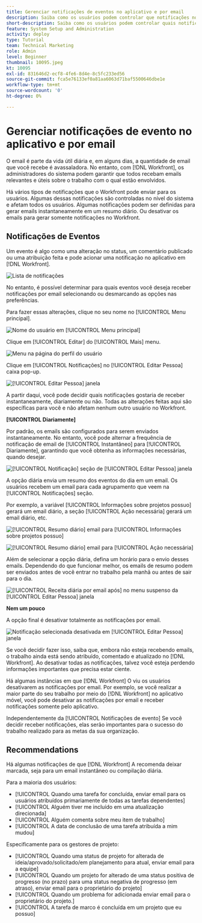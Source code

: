 ```yaml
---
title: Gerenciar notificações de eventos no aplicativo e por email
description: Saiba como os usuários podem controlar que notificações no aplicativo e por email receber para que recebam emails relevantes e úteis sobre seu trabalho.
short-description: Saiba como os usuários podem controlar quais notificações por email e no aplicativo recebem.
feature: System Setup and Administration
activity: deploy
type: Tutorial
team: Technical Marketing
role: Admin
level: Beginner
thumbnail: 10095.jpeg
kt: 10095
exl-id: 831646d2-ecf8-4fe6-8d4e-8c5fc233ed56
source-git-commit: fca5e76133ef0a81aa6063d71baf5500646dbe1e
workflow-type: tm+mt
source-wordcount: '0'
ht-degree: 0%

---
```


# Gerenciar notificações de evento no aplicativo e por email

O email é parte da vida útil diária e, em alguns dias, a quantidade de email que você recebe é avassaladora. No entanto, com [!DNL Workfront], os administradores do sistema podem garantir que todos recebam emails relevantes e úteis sobre o trabalho com o qual estão envolvidos.

Há vários tipos de notificações que o Workfront pode enviar para os usuários. Algumas dessas notificações são controladas no nível do sistema e afetam todos os usuários. Algumas notificações podem ser definidas para gerar emails instantaneamente em um resumo diário. Ou desativar os emails para gerar somente notificações no Workfront.

## Notificações de Eventos

Um evento é algo como uma alteração no status, um comentário publicado ou uma atribuição feita e pode acionar uma notificação no aplicativo em [!DNL Workfront].

![Lista de notificações](assets/admin-fund-user-notifications-01.png)

No entanto, é possível determinar para quais eventos você deseja receber notificações por email selecionando ou desmarcando as opções nas preferências.

Para fazer essas alterações, clique no seu nome no [!UICONTROL Menu principal].

![Nome do usuário em [!UICONTROL Menu principal]](assets/admin-fund-user-notifications-02.png)

Clique em [!UICONTROL Editar] do [!UICONTROL Mais] menu.

![Menu na página do perfil do usuário](assets/admin-fund-user-notifications-03.png)

Clique em [!UICONTROL Notificações] no [!UICONTROL Editar Pessoa] caixa pop-up.

![[!UICONTROL Editar Pessoa] janela](assets/admin-fund-user-notifications-04.png)

A partir daqui, você pode decidir quais notificações gostaria de receber instantaneamente, diariamente ou não. Todas as alterações feitas aqui são específicas para você e não afetam nenhum outro usuário no Workfront.

**[!UICONTROL Diariamente]**

Por padrão, os emails são configurados para serem enviados instantaneamente. No entanto, você pode alternar a frequência de notificação de email de [!UICONTROL Instantâneo] para [!UICONTROL Diariamente], garantindo que você obtenha as informações necessárias, quando desejar.

![[!UICONTROL Notificação] seção de [!UICONTROL Editar Pessoa] janela](assets/admin-fund-user-notifications-05.png)

A opção diária envia um resumo dos eventos do dia em um email. Os usuários recebem um email para cada agrupamento que veem na [!UICONTROL Notificações] seção.

Por exemplo, a variável [!UICONTROL Informações sobre projetos possuo] gerará um email diário, a seção [!UICONTROL Ação necessária] gerará um email diário, etc.

![[!UICONTROL Resumo diário] email para [!UICONTROL Informações sobre projetos possuo]](assets/admin-fund-user-notifications-06.png)

![[!UICONTROL Resumo diário] email para [!UICONTROL Ação necessária]](assets/admin-fund-user-notifications-07.png)

Além de selecionar a opção diária, defina um horário para o envio desses emails. Dependendo do que funcionar melhor, os emails de resumo podem ser enviados antes de você entrar no trabalho pela manhã ou antes de sair para o dia.

![[!UICONTROL Receita diária por email após] no menu suspenso da [!UICONTROL Editar Pessoa] janela](assets/admin-fund-user-notifications-08.png)

**Nem um pouco**

A opção final é desativar totalmente as notificações por email.

![Notificação selecionada desativada em [!UICONTROL Editar Pessoa] janela](assets/admin-fund-user-notifications-09.png)

Se você decidir fazer isso, saiba que, embora não esteja recebendo emails, o trabalho ainda está sendo atribuído, comentado e atualizado no [!DNL Workfront]. Ao desativar todas as notificações, talvez você esteja perdendo informações importantes que precisa estar ciente.

Há algumas instâncias em que [!DNL Workfront] O viu os usuários desativarem as notificações por email. Por exemplo, se você realizar a maior parte do seu trabalho por meio do [!DNL Workfront] no aplicativo móvel, você pode desativar as notificações por email e receber notificações somente pelo aplicativo.

Independentemente da [!UICONTROL Notificações de evento] Se você decidir receber notificações, elas serão importantes para o sucesso do trabalho realizado para as metas da sua organização.


## Recommendations

Há algumas notificações de que [!DNL Workfront] A recomenda deixar marcada, seja para um email instantâneo ou compilação diária.

Para a maioria dos usuários:

* [!UICONTROL Quando uma tarefa for concluída, enviar email para os usuários atribuídos primariamente de todas as tarefas dependentes]
* [!UICONTROL Alguém tiver me incluído em uma atualização direcionada]
* [!UICONTROL Alguém comenta sobre meu item de trabalho]
* [!UICONTROL A data de conclusão de uma tarefa atribuída a mim mudou]


Especificamente para os gestores de projeto:

* [!UICONTROL Quando uma status de projeto for alterada de ideia/aprovado/solicitado/em planejamento para atual, enviar email para a equipe]
* [!UICONTROL Quando um projeto for alterado de uma status positiva de progresso (no prazo) para uma status negativa de progresso (em atraso), enviar email para o proprietário do projeto]
* [!UICONTROL Quando um problema for adicionada enviar email para o proprietário do projeto.]
* [!UICONTROL A tarefa de marco é concluída em um projeto que eu possuo]


<!---
learn more URLs
Email notifications
guide: manage your notifications
--->
